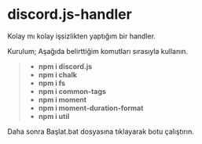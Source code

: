 # discord.js-handler
Kolay mı kolay işsizlikten yaptığım bir handler.

Kurulum;
Aşağıda belirttiğim komutları sırasıyla kullanın.
> * **npm i discord.js**
> * **npm i chalk**
> * **npm i fs**
> * **npm i common-tags**
> * **npm i moment**
> * **npm i moment-duration-format**
> * **npm i util**

Daha sonra Başlat.bat dosyasına tıklayarak botu çalıştırın.
